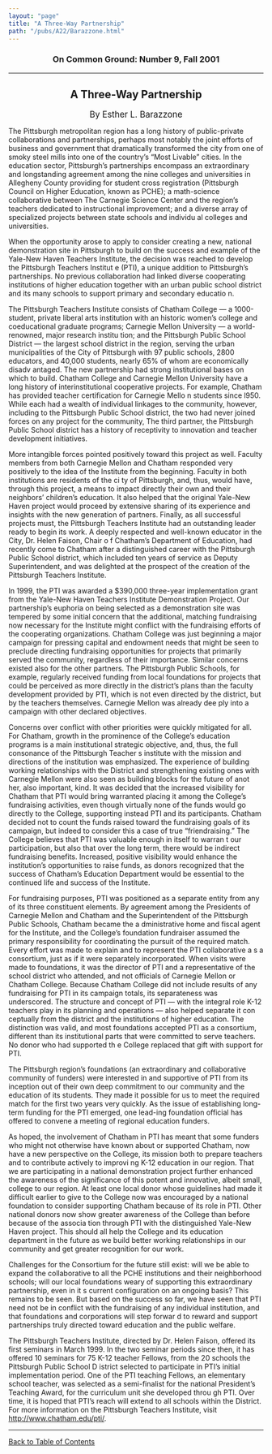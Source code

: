 ```yaml
---
layout: "page"
title: "A Three-Way Partnership"
path: "/pubs/A22/Barazzone.html"
---
```

<main>
<h3 align="CENTER">On Common Ground: Number 9, Fall 2001</h3>
<hr/>
<h2 align="CENTER">A Three-Way Partnership</h2>
<p align="CENTER"><big>By Esther L. Barazzone</big></p>
<p>The Pittsburgh metropolitan region has a long history of public-private collaborations and partnerships, perhaps most notably the joint efforts of business and government that dramatically transformed the city from one of smoky steel mills into one of 
the country’s “Most Livable” cities. In the education sector, Pittsburgh’s partnerships encompass an extraordinary and longstanding agreement among the nine colleges and universities in Allegheny County providing for student cross registration (Pittsburgh
Council on Higher Education, known as PCHE); a math-science collaborative between The Carnegie Science Center and the region’s teachers dedicated to instructional improvement; and a diverse array of specialized projects between state schools and individu
al colleges and universities.</p>
<p>When the opportunity arose to apply to consider creating a new, national demonstration site in Pittsburgh to build on the success and example of the Yale-New Haven Teachers Institute, the decision was reached to develop the Pittsburgh Teachers Institut
e (PTI), a unique addition to Pittsburgh’s partnerships. No previous collaboration had linked diverse cooperating institutions of higher education together with an urban public school district and its many schools to support primary and secondary educatio
n.
</p>
<p>The Pittsburgh Teachers Institute consists of Chatham College — a 1000-student, private liberal arts institution with an historic women’s college and coeducational graduate programs; Carnegie Mellon University — a world-renowned, major research institu
tion; and the Pittsburgh Public School District — the largest school district in the region, serving the urban municipalities of the City of Pittsburgh with 97 public schools, 2800 educators, and 40,000 students, nearly 65% of whom are economically disadv
antaged.
The new partnership had strong institutional bases on which to build. Chatham College and Carnegie Mellon University have a long history of interinstitutional cooperative projects. For example, Chatham has provided teacher certification for Carnegie Mello
n students since l950. While each had a wealth of individual linkages to the community, however, including to the Pittsburgh Public School district, the two had never joined forces on any project for the community, The third partner, the Pittsburgh Public
School district has a history of receptivity to innovation and teacher development initiatives.
</p>
<p>More intangible forces pointed positively toward this project as well. Faculty members from both Carnegie Mellon and Chatham responded very positively to the idea of the Institute from the beginning. Faculty in both institutions are residents of the ci
ty of Pittsburgh, and, thus, would have, through this project, a means to impact directly their own and their neighbors’ children’s education. It also helped that the original Yale-New Haven project would proceed by extensive sharing of its experience and
insights with the new generation of partners. Finally, as all successful projects must, the Pittsburgh Teachers Institute had an outstanding leader ready to begin its work. A deeply respected and well-known educator in the City, Dr. Helen Faison, Chair o
f Chatham’s Department of Education, had recently come to Chatham after a distinguished career with the 
Pittsburgh Public School district, which included ten years of service as Deputy Superintendent, and was delighted at the prospect of the creation of the Pittsburgh Teachers Institute.
</p>
<p>In 1999, the PTI was awarded a $390,000 three-year implementation grant from the Yale-New Haven Teachers Institute Demonstration Project. Our partnership’s euphoria on being selected as a demonstration site was tempered by some initial concern that the
additional, matching fundraising now necessary for the Institute might conflict with the fundraising efforts of the cooperating organizations. Chatham College was just beginning a major campaign for pressing capital and endowment needs that might be seen
to preclude directing fundraising opportunities for projects that primarily served the community, regardless of their importance. Similar concerns existed also for the other partners. The Pittsburgh Public Schools, for example, regularly received funding
from local foundations for projects that could be perceived as more directly in the district’s plans than the faculty development provided by PTI, which is not even directed by the district, but by the teachers themselves. Carnegie Mellon was already dee
ply into a campaign with other declared objectives.</p>
<p>Concerns over conflict with other priorities were quickly mitigated for all. For Chatham, growth in the prominence of the College’s education programs is a main institutional strategic objective, and, thus, the full consonance of the Pittsburgh Teacher
s institute with the mission and directions of the institution was emphasized. The experience of building working relationships with the District and strengthening existing ones with Carnegie Mellon were also seen as building blocks for the future of anot
her, also important, kind. It was decided that the increased visibility for Chatham that PTI would bring warranted placing it among the College’s fundraising activities, even though virtually none of the funds would go directly to the College, supporting 
instead PTI and its participants. Chatham decided not to count the funds raised toward the fundraising goals of its campaign, but indeed to consider this a case of true “friendraising.” The College believes that PTI was valuable enough in itself to warran
t our participation, but also that over the long term, there would be indirect fundraising benefits. Increased, positive visibility would enhance the institution’s opportunities to raise funds, as donors recognized that the success of Chatham’s Education 
Department would be essential to the continued life and success of the Institute.</p>
<p>For fundraising purposes, PTI was positioned as a separate entity from any of its three constituent elements. By agreement among the Presidents of Carnegie Mellon and Chatham and the Superintendent of the Pittsburgh Public Schools, Chatham became the a
dministrative home and fiscal agent for the Institute, and the College’s foundation fundraiser assumed the primary responsibility for coordinating the pursuit of the required match. Every effort was made to explain and to represent the PTI collaborative a
s a consortium, just as if it were separately incorporated. When visits were made to foundations, it was the director of PTI and a representative of the school district who attended, and not officials of Carnegie Mellon or Chatham College. Because Chatham
College did not include results of any fundraising for PTI in its campaign totals, its separateness was underscored. The structure and concept of PTI — with the integral role K-12 teachers play in its planning and operations — also helped separate it con
ceptually from the district and the institutions of higher education. The distinction was valid, and most foundations accepted PTI as a consortium, different than its institutional parts that were committed to serve teachers. No donor who had supported th
e College replaced that gift with support for PTI.</p>
<p>The Pittsburgh region’s foundations (an extraordinary and collaborative community of funders) were interested in and supportive of PTI from its inception out of their own deep commitment to our community and the education of its students. They made it 
possible for us to meet the required match for the first two years very quickly. As the issue of establishing long-term funding for the PTI emerged, one lead-ing foundation official has offered to convene a meeting of regional education funders.</p>
<p>As hoped, the involvement of Chatham in PTI has meant that some funders who might not otherwise have known about or supported Chatham, now have a new perspective on the College, its mission both to prepare teachers and to contribute actively to improvi
ng K-12 education in our region. That we are participating in a national demonstration project further enhanced the awareness of the significance of this potent and innovative, albeit small, college to our region. At least one local donor whose guidelines
had made it difficult earlier to give to the College now was encouraged by a national foundation to consider supporting Chatham because of its role in PTI. Other national donors now show greater awareness of the College than before because of the associa
tion through PTI with the distinguished Yale-New Haven project. This should all help the College and its education department in the future as we build better working relationships in our community and get greater recognition for our work.</p>
<p>Challenges for the Consortium for the future still exist: will we be able to expand the collaborative to all the PCHE institutions and their neighborhood schools; will our local foundations weary of supporting this extraordinary partnership, even in it
s current configuration on an ongoing basis? This remains to be seen. But based on the success so far, we have seen that PTI need not be in conflict with the fundraising of any individual institution, and that foundations and corporations will step forwar
d to reward and support partnerships truly directed toward education and the public welfare.</p>
<p>The Pittsburgh Teachers Institute, directed by Dr. Helen Faison, offered its first seminars in March 1999. In the two seminar periods since then, it has offered 10 seminars for 75 K-12 teacher Fellows, from the 20 schools the Pittsburgh Public School D
istrict selected to participate in PTI’s initial implementation period. One of the PTI teaching Fellows, an elementary school teacher, was selected as a semi-finalist for the national President’s Teaching Award, for the curriculum unit she developed throu
gh PTI. Over time, it is hoped that PTI’s reach will extend to all schools within the District. For more information on the Pittsburgh Teachers Institute, visit <a href="http://www.chatham.edu/pti/">http://www.chatham.edu/pti/</a>.
</p><hr/>
<p><a href=".\">Back to Table of Contents</a></p>
</main>